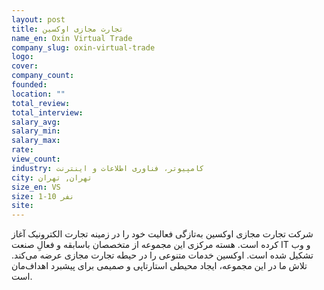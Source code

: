 ```yaml
---
layout: post
title: تجارت مجازی اوکسین
name_en: Oxin Virtual Trade
company_slug: oxin-virtual-trade
logo: 
cover: 
company_count:
founded:
location: ""
total_review: 
total_interview: 
salary_avg: 
salary_min: 
salary_max: 
rate: 
view_count: 
industry: کامپیوتر، فناوری اطلاعات و اینترنت
city: تهران, تهران
size_en: VS
size: 1-10 نفر
site: 
---
```


شرکت تجارت مجازی اوکسین به‌تازگی فعالیت خود را در زمینه تجارت الکترونیک آغاز کرده است. هسته مرکزی این مجموعه از متخصصان باسابقه و فعالِ صنعت IT و وب تشکیل شده است. اوکسین خدمات متنوعی را در حیطه تجارت مجازی عرضه می‌کند. تلاش ما در این مجموعه، ایجاد محیطی استارتاپی و صمیمی برای پیشبرد اهداف‌مان است.
